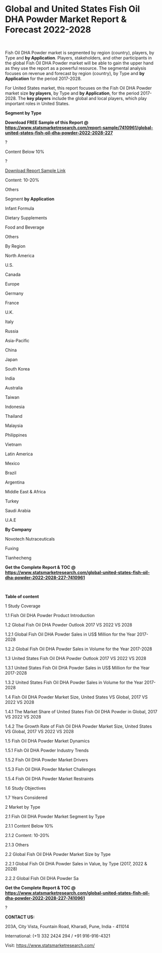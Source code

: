 <h1>Global and United States Fish Oil DHA Powder Market Report & Forecast 2022-2028</h1><br/><p>Fish Oil DHA Powder market is segmented by region (country), players, by Type and <strong>by Application</strong>. Players, stakeholders, and other participants in the global Fish Oil DHA Powder market will be able to gain the upper hand as they use the report as a powerful resource. The segmental analysis focuses on revenue and forecast by region (country), by Type and <strong>by Application</strong> for the period 2017-2028.</p>
 
 
 
 <p>For United States market, this report focuses on the Fish Oil DHA Powder market size <strong>by players</strong>, by Type and <strong>by Application</strong>, for the period 2017-2028. The <strong>key players</strong> include the global and local players, which play important roles in United States.</p>
 
 
 
 <p><strong>Segment by Type</strong></p>
 
 
 
 <div><b>Download FREE Sample of this Report @ <a href="https://www.statsmarketresearch.com/download-free-sample/7410961/global-united-states-fish-oil-dha-powder-2022-2028-227">https://www.statsmarketresearch.com/report-sample/7410961/global-united-states-fish-oil-dha-powder-2022-2028-227</a></b></div>
 
 
 
 <p>? </p>
 
 
 
 <p>Content Below 10%</p>
 
 
 
 <p>? </p>
 
 
 
 <p><a href="https://www.statsmarketresearch.com/download-free-sample/7410961/global-united-states-fish-oil-dha-powder-2022-2028-227">Download Report Sample Link</a></p>
 
 
 
 <p>Content: 10-20%</p>
 
 
 
 <p>Others</p>
 
 
 
 <p>Segment <strong>by Application</strong></p>
 
 
 
 <p>Infant Formula</p>
 
 
 
 <p>Dietary Supplements</p>
 
 
 
 <p>Food and Beverage</p>
 
 
 
 <p>Others</p>
 
 
 
 <p>By Region</p>
 
 
 
 <p>North America</p>
 
 
 
 <p>U.S.</p>
 
 
 
 <p>Canada</p>
 
 
 
 <p>Europe</p>
 
 
 
 <p>Germany</p>
 
 
 
 <p>France</p>
 
 
 
 <p>U.K.</p>
 
 
 
 <p>Italy</p>
 
 
 
 <p>Russia</p>
 
 
 
 <p>Asia-Pacific</p>
 
 
 
 <p>China</p>
 
 
 
 <p>Japan</p>
 
 
 
 <p>South Korea</p>
 
 
 
 <p>India</p>
 
 
 
 <p>Australia</p>
 
 
 
 <p>Taiwan</p>
 
 
 
 <p>Indonesia</p>
 
 
 
 <p>Thailand</p>
 
 
 
 <p>Malaysia</p>
 
 
 
 <p>Philippines</p>
 
 
 
 <p>Vietnam</p>
 
 
 
 <p>Latin America</p>
 
 
 
 <p>Mexico</p>
 
 
 
 <p>Brazil</p>
 
 
 
 <p>Argentina</p>
 
 
 
 <p>Middle East & Africa</p>
 
 
 
 <p>Turkey</p>
 
 
 
 <p>Saudi Arabia</p>
 
 
 
 <p>U.A.E</p>
 
 
 
 <p><strong>By Company</strong></p>
 
 
 
 <p>Novotech Nutraceuticals</p>
 
 
 
 <p>Fuxing</p>
 
 
 
 <p>Tianhecheng</p>
 
 
 
 <div><b>Get the Complete Report & TOC @ <a href="https://www.statsmarketresearch.com/global-united-states-fish-oil-dha-powder-2022-2028-227-7410961">https://www.statsmarketresearch.com/global-united-states-fish-oil-dha-powder-2022-2028-227-7410961</a></b></div>
 
 
 
 <p><br />
 
 <b>Table of content</b></p>
 
 
 
 <p>1 Study Coverage<br />
 
 1.1 Fish Oil DHA Powder Product Introduction<br />
 
 1.2 Global Fish Oil DHA Powder Outlook 2017 VS 2022 VS 2028<br />
 
 1.2.1 Global Fish Oil DHA Powder Sales in US$ Million for the Year 2017-2028<br />
 
 1.2.2 Global Fish Oil DHA Powder Sales in Volume for the Year 2017-2028<br />
 
 1.3 United States Fish Oil DHA Powder Outlook 2017 VS 2022 VS 2028<br />
 
 1.3.1 United States Fish Oil DHA Powder Sales in US$ Million for the Year 2017-2028<br />
 
 1.3.2 United States Fish Oil DHA Powder Sales in Volume for the Year 2017-2028<br />
 
 1.4 Fish Oil DHA Powder Market Size, United States VS Global, 2017 VS 2022 VS 2028<br />
 
 1.4.1 The Market Share of United States Fish Oil DHA Powder in Global, 2017 VS 2022 VS 2028<br />
 
 1.4.2 The Growth Rate of Fish Oil DHA Powder Market Size, United States VS Global, 2017 VS 2022 VS 2028<br />
 
 1.5 Fish Oil DHA Powder Market Dynamics<br />
 
 1.5.1 Fish Oil DHA Powder Industry Trends<br />
 
 1.5.2 Fish Oil DHA Powder Market Drivers<br />
 
 1.5.3 Fish Oil DHA Powder Market Challenges<br />
 
 1.5.4 Fish Oil DHA Powder Market Restraints<br />
 
 1.6 Study Objectives<br />
 
 1.7 Years Considered<br />
 
 2 Market by Type<br />
 
 2.1 Fish Oil DHA Powder Market Segment by Type<br />
 
 2.1.1 Content Below 10%<br />
 
 2.1.2 Content: 10-20%<br />
 
 2.1.3 Others<br />
 
 2.2 Global Fish Oil DHA Powder Market Size by Type<br />
 
 2.2.1 Global Fish Oil DHA Powder Sales in Value, by Type (2017, 2022 & 2028)<br />
 
 2.2.2 Global Fish Oil DHA Powder Sa</p>
 
 
 
 <div><b>Get the Complete Report & TOC @ <a href="https://www.statsmarketresearch.com/global-united-states-fish-oil-dha-powder-2022-2028-227-7410961">https://www.statsmarketresearch.com/global-united-states-fish-oil-dha-powder-2022-2028-227-7410961</a></b></div>
 
 
 
 <p>? </p>
 
 
 
 <p><b>CONTACT US:</b><br />
 
 203A, City Vista, Fountain Road, Kharadi, Pune, India - 411014<br />
 
 International: (+1) 332 2424 294 / +91 916-916-4321<br />
 
 Visit: <a href="https://www.statsmarketresearch.com/">https://www.statsmarketresearch.com/</a></p>
